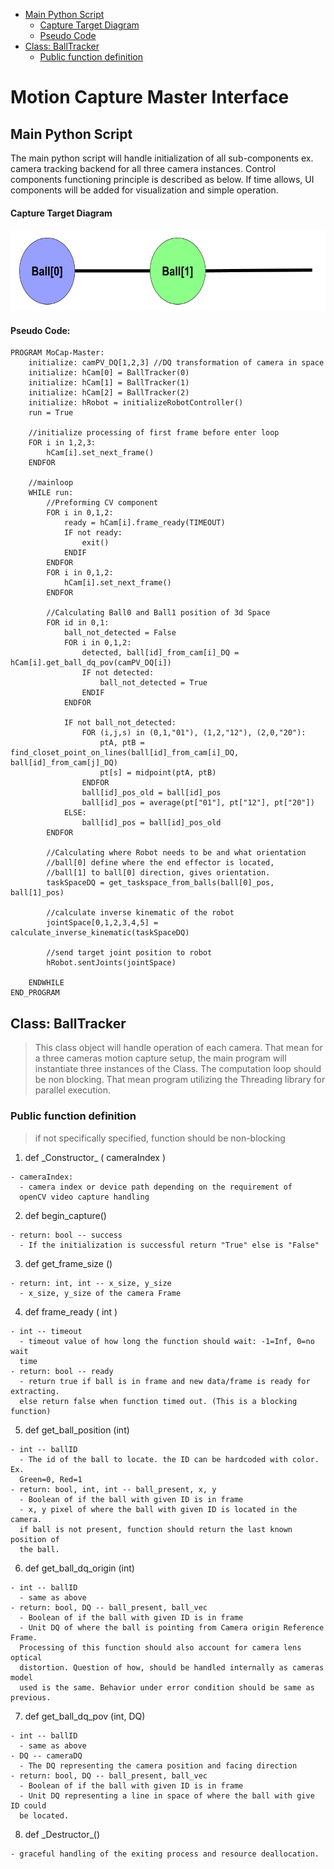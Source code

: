 - [Main Python Script](#heading)
  * [Capture Target Diagram](#sub-heading)
  * [Pseudo Code](#sub-heading)
- [Class: BallTracker](#heading-1)
  * [Public function definition](#sub-heading-1)

# Motion Capture Master Interface

<!-- toc -->

## Main Python Script

The main python script will handle initialization of all sub-components ex. camera tracking backend for all three camera instances. Control components functioning principle is described as below. If time allows, UI components will be added for visualization and simple operation.

#### Capture Target Diagram
<img src="./Images/Capture_Target_Diagram.png" width="600" height="130">

#### Pseudo Code:  
    PROGRAM MoCap-Master:
        initialize: camPV_DQ[1,2,3] //DQ transformation of camera in space
        initialize: hCam[0] = BallTracker(0)
        initialize: hCam[1] = BallTracker(1)
        initialize: hCam[2] = BallTracker(2)
        initialize: hRobot = initializeRobotController()
        run = True

        //initialize processing of first frame before enter loop
        FOR i in 1,2,3:
            hCam[i].set_next_frame()
        ENDFOR

        //mainloop
        WHILE run:
            //Preforming CV component
            FOR i in 0,1,2:
                ready = hCam[i].frame_ready(TIMEOUT)
                IF not ready:
                    exit()
                ENDIF
            ENDFOR
            FOR i in 0,1,2:
                hCam[i].set_next_frame()
            ENDFOR

            //Calculating Ball0 and Ball1 position of 3d Space
            FOR id in 0,1:
                ball_not_detected = False
                FOR i in 0,1,2:
                    detected, ball[id]_from_cam[i]_DQ = hCam[i].get_ball_dq_pov(camPV_DQ[i])
                    IF not detected:
                        ball_not_detected = True
                    ENDIF
                ENDFOR

                IF not ball_not_detected:
                    FOR (i,j,s) in (0,1,"01"), (1,2,"12"), (2,0,"20"):
                        ptA, ptB = find_closet_point_on_lines(ball[id]_from_cam[i]_DQ, ball[id]_from_cam[j]_DQ)
                        pt[s] = midpoint(ptA, ptB)
                    ENDFOR
                    ball[id]_pos_old = ball[id]_pos
                    ball[id]_pos = average(pt["01"], pt["12"], pt["20"])
                ELSE:
                    ball[id]_pos = ball[id]_pos_old
            ENDFOR

            //Calculating where Robot needs to be and what orientation
            //ball[0] define where the end effector is located,
            //ball[1] to ball[0] direction, gives orientation.
            taskSpaceDQ = get_taskspace_from_balls(ball[0]_pos, ball[1]_pos)

            //calculate inverse kinematic of the robot
            jointSpace[0,1,2,3,4,5] = calculate_inverse_kinematic(taskSpaceDQ)

            //send target joint position to robot
            hRobot.sentJoints(jointSpace)

        ENDWHILE
    END_PROGRAM


## Class: BallTracker

> This class object will handle operation of each camera. That mean for a three
 cameras motion capture setup, the main program will instantiate three instances
 of the Class. The computation loop should be non blocking. That mean program utilizing the Threading
 library for parallel execution.

### Public function definition
> if not specifically specified, function should be non-blocking

  1. def \_Constructor_ ( cameraIndex )

    - cameraIndex:
      - camera index or device path depending on the requirement of
      openCV video capture handling

  2. def begin_capture()

    - return: bool -- success
      - If the initialization is successful return "True" else is "False"  

  3. def get_frame_size ()

    - return: int, int -- x_size, y_size
      - x_size, y_size of the camera Frame

  4. def frame_ready ( int )

    - int -- timeout
      - timeout value of how long the function should wait: -1=Inf, 0=no wait
      time
    - return: bool -- ready
      - return true if ball is in frame and new data/frame is ready for extracting.
      else return false when function timed out. (This is a blocking function)

  5. def get_ball_position (int)

    - int -- ballID
      - The id of the ball to locate. the ID can be hardcoded with color. Ex.
      Green=0, Red=1
    - return: bool, int, int -- ball_present, x, y
      - Boolean of if the ball with given ID is in frame
      - x, y pixel of where the ball with given ID is located in the camera.
      if ball is not present, function should return the last known position of
      the ball.

  6. def get_ball_dq_origin (int)

    - int -- ballID
      - same as above
    - return: bool, DQ -- ball_present, ball_vec
      - Boolean of if the ball with given ID is in frame
      - Unit DQ of where the ball is pointing from Camera origin Reference Frame.
      Processing of this function should also account for camera lens optical
      distortion. Question of how, should be handled internally as cameras model
      used is the same. Behavior under error condition should be same as previous.   

  7. def get_ball_dq_pov (int, DQ)

    - int -- ballID
      - same as above
    - DQ -- cameraDQ
      - The DQ representing the camera position and facing direction
    - return: bool, DQ -- ball_present, ball_vec
      - Boolean of if the ball with given ID is in frame
      - Unit DQ representing a line in space of where the ball with give ID could
      be located.

  8. def \_Destructor_()

    - graceful handling of the exiting process and resource deallocation.
